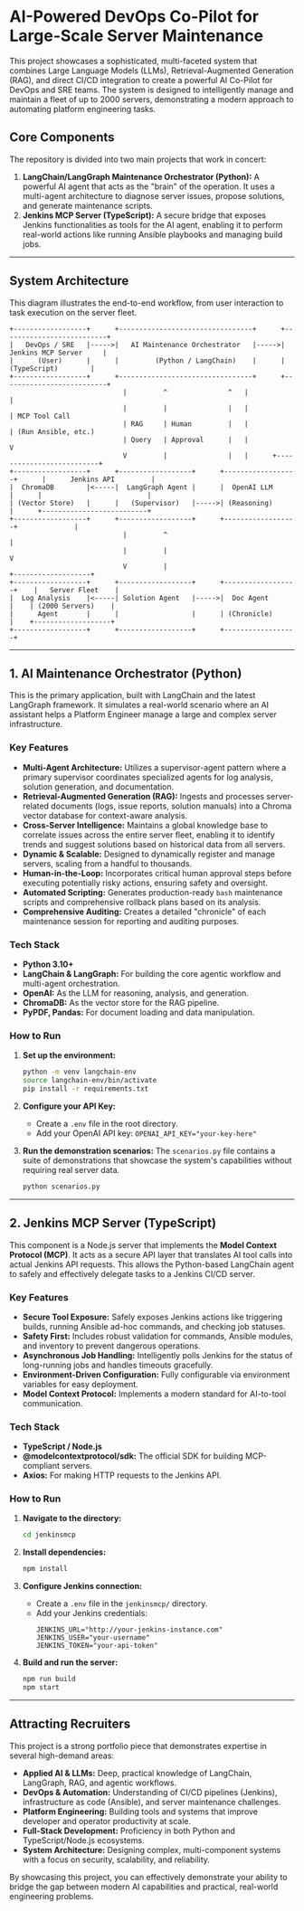 # AI-Powered DevOps Co-Pilot for Large-Scale Server Maintenance

This project showcases a sophisticated, multi-faceted system that combines Large Language Models (LLMs), Retrieval-Augmented Generation (RAG), and direct CI/CD integration to create a powerful AI Co-Pilot for DevOps and SRE teams. The system is designed to intelligently manage and maintain a fleet of up to 2000 servers, demonstrating a modern approach to automating platform engineering tasks.

## Core Components

The repository is divided into two main projects that work in concert:

1.  **LangChain/LangGraph Maintenance Orchestrator (Python):** A powerful AI agent that acts as the "brain" of the operation. It uses a multi-agent architecture to diagnose server issues, propose solutions, and generate maintenance scripts.
2.  **Jenkins MCP Server (TypeScript):** A secure bridge that exposes Jenkins functionalities as tools for the AI agent, enabling it to perform real-world actions like running Ansible playbooks and managing build jobs.

---

## System Architecture

This diagram illustrates the end-to-end workflow, from user interaction to task execution on the server fleet.

```ascii
+------------------+      +---------------------------------+      +--------------------------+
|   DevOps / SRE   |----->|   AI Maintenance Orchestrator   |----->|   Jenkins MCP Server     |
|      (User)      |      |         (Python / LangChain)    |      |      (TypeScript)        |
+------------------+      +---------------------------------+      +--------------------------+
                            |         ^               ^   |              |
                            |         |               |   |              | MCP Tool Call
                            | RAG     | Human         |   |              | (Run Ansible, etc.)
                            | Query   | Approval      |   |              V
                            V         |               |   |      +--------------------------+
+------------------+      +------------------+      +------------------+      |      Jenkins API         |
|  ChromaDB        |<-----|  LangGraph Agent |      |  OpenAI LLM      |      |                          |
| (Vector Store)   |      |   (Supervisor)   |----->| (Reasoning)      |      +--------------------------+
+------------------+      +------------------+      +------------------+              |
                            |         ^                                              |
                            |         |                                              V
                            V         |                                     +-------------------+
+------------------+      +------------------+      +------------------+    |   Server Fleet    |
|  Log Analysis    |<-----| Solution Agent   |----->|  Doc Agent       |    | (2000 Servers)    |
|      Agent       |      |                  |      | (Chronicle)      |    +-------------------+
+------------------+      +------------------+      +------------------+

```

---

## 1. AI Maintenance Orchestrator (Python)

This is the primary application, built with LangChain and the latest LangGraph framework. It simulates a real-world scenario where an AI assistant helps a Platform Engineer manage a large and complex server infrastructure.

### Key Features

-   **Multi-Agent Architecture:** Utilizes a supervisor-agent pattern where a primary supervisor coordinates specialized agents for log analysis, solution generation, and documentation.
-   **Retrieval-Augmented Generation (RAG):** Ingests and processes server-related documents (logs, issue reports, solution manuals) into a Chroma vector database for context-aware analysis.
-   **Cross-Server Intelligence:** Maintains a global knowledge base to correlate issues across the entire server fleet, enabling it to identify trends and suggest solutions based on historical data from all servers.
-   **Dynamic & Scalable:** Designed to dynamically register and manage servers, scaling from a handful to thousands.
-   **Human-in-the-Loop:** Incorporates critical human approval steps before executing potentially risky actions, ensuring safety and oversight.
-   **Automated Scripting:** Generates production-ready `bash` maintenance scripts and comprehensive rollback plans based on its analysis.
-   **Comprehensive Auditing:** Creates a detailed "chronicle" of each maintenance session for reporting and auditing purposes.

### Tech Stack

-   **Python 3.10+**
-   **LangChain & LangGraph:** For building the core agentic workflow and multi-agent orchestration.
-   **OpenAI:** As the LLM for reasoning, analysis, and generation.
-   **ChromaDB:** As the vector store for the RAG pipeline.
-   **PyPDF, Pandas:** For document loading and data manipulation.

### How to Run

1.  **Set up the environment:**
    ```bash
    python -m venv langchain-env
    source langchain-env/bin/activate
    pip install -r requirements.txt
    ```

2.  **Configure your API Key:**
    -   Create a `.env` file in the root directory.
    -   Add your OpenAI API key: `OPENAI_API_KEY="your-key-here"`

3.  **Run the demonstration scenarios:**
    The `scenarios.py` file contains a suite of demonstrations that showcase the system's capabilities without requiring real server data.
    ```bash
    python scenarios.py
    ```

---

## 2. Jenkins MCP Server (TypeScript)

This component is a Node.js server that implements the **Model Context Protocol (MCP)**. It acts as a secure API layer that translates AI tool calls into actual Jenkins API requests. This allows the Python-based LangChain agent to safely and effectively delegate tasks to a Jenkins CI/CD server.

### Key Features

-   **Secure Tool Exposure:** Safely exposes Jenkins actions like triggering builds, running Ansible ad-hoc commands, and checking job statuses.
-   **Safety First:** Includes robust validation for commands, Ansible modules, and inventory to prevent dangerous operations.
-   **Asynchronous Job Handling:** Intelligently polls Jenkins for the status of long-running jobs and handles timeouts gracefully.
-   **Environment-Driven Configuration:** Fully configurable via environment variables for easy deployment.
-   **Model Context Protocol:** Implements a modern standard for AI-to-tool communication.

### Tech Stack

-   **TypeScript / Node.js**
-   **@modelcontextprotocol/sdk:** The official SDK for building MCP-compliant servers.
-   **Axios:** For making HTTP requests to the Jenkins API.

### How to Run

1.  **Navigate to the directory:**
    ```bash
    cd jenkinsmcp
    ```

2.  **Install dependencies:**
    ```bash
    npm install
    ```

3.  **Configure Jenkins connection:**
    -   Create a `.env` file in the `jenkinsmcp/` directory.
    -   Add your Jenkins credentials:
        ```
        JENKINS_URL="http://your-jenkins-instance.com"
        JENKINS_USER="your-username"
        JENKINS_TOKEN="your-api-token"
        ```

4.  **Build and run the server:**
    ```bash
    npm run build
    npm start
    ```

---

## Attracting Recruiters

This project is a strong portfolio piece that demonstrates expertise in several high-demand areas:

-   **Applied AI & LLMs:** Deep, practical knowledge of LangChain, LangGraph, RAG, and agentic workflows.
-   **DevOps & Automation:** Understanding of CI/CD pipelines (Jenkins), infrastructure as code (Ansible), and server maintenance challenges.
-   **Platform Engineering:** Building tools and systems that improve developer and operator productivity at scale.
-   **Full-Stack Development:** Proficiency in both Python and TypeScript/Node.js ecosystems.
-   **System Architecture:** Designing complex, multi-component systems with a focus on security, scalability, and reliability.

By showcasing this project, you can effectively demonstrate your ability to bridge the gap between modern AI capabilities and practical, real-world engineering problems.
